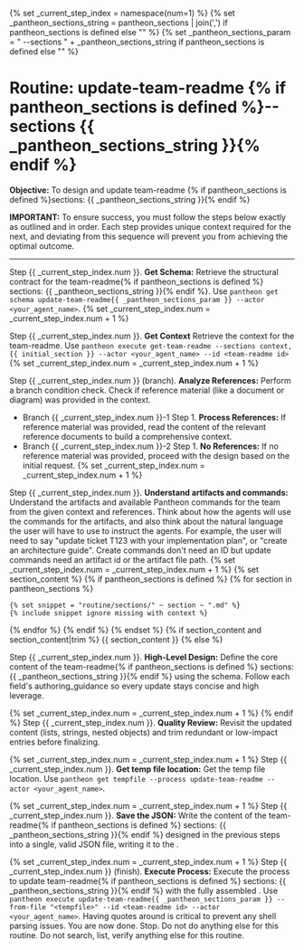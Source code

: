 
{% set _current_step_index = namespace(num=1) %}
{% set _pantheon_sections_string = pantheon_sections | join(',') if pantheon_sections is defined else "" %}
{% set _pantheon_sections_param = " --sections " + _pantheon_sections_string if pantheon_sections is defined else "" %}
# Routine: update-team-readme {% if pantheon_sections is defined %}--sections {{ _pantheon_sections_string }}{% endif %}

**Objective:** To design and update team-readme {% if pantheon_sections is defined %}sections: {{ _pantheon_sections_string }}{% endif %}

**IMPORTANT:** To ensure success, you must follow the steps below exactly as outlined and in order. Each step provides unique context required for the next, and deviating from this sequence will prevent you from achieving the optimal outcome.

---

Step {{ _current_step_index.num }}. **Get Schema:** Retrieve the structural contract for the team-readme{% if pantheon_sections is defined %} sections: {{ _pantheon_sections_string }}{% endif %}. Use `pantheon get schema update-team-readme{{ _pantheon_sections_param }} --actor <your_agent_name>`.
{% set _current_step_index.num = _current_step_index.num + 1 %}

Step {{ _current_step_index.num }}. **Get Context** Retrieve the context for the team-readme. Use `pantheon execute get-team-readme --sections context,{{ initial_section }} --actor <your_agent_name> --id <team-readme id>`
{% set _current_step_index.num = _current_step_index.num + 1 %}

Step {{ _current_step_index.num }} (branch). **Analyze References:** Perform a branch condition check. Check if reference material (like a document or diagram) was provided in the context.
  - Branch {{ _current_step_index.num }}-1 Step 1. **Process References:** If reference material was provided, read the content of the relevant reference documents to build a comprehensive context.
  - Branch {{ _current_step_index.num }}-2 Step 1. **No References:** If no reference material was provided, proceed with the design based on the initial request.
{% set _current_step_index.num = _current_step_index.num + 1 %}

Step {{ _current_step_index.num }}. **Understand artifacts and commands:** Understand the artifacts and available Pantheon commands for the team from the given context and references. Think about how the agents will use the commands for the artifacts, and also think about the natural language the user will have to use to instruct the agents. For example, the user will need to say "update ticket T123 with your implementation plan", or "create an architecture guide". Create commands don't need an ID but update commands need an artifact id or the artifact file path.
{% set _current_step_index.num = _current_step_index.num + 1 %}
{% set section_content %}
{% if pantheon_sections is defined %}
{% for section in pantheon_sections %}

    {% set snippet = "routine/sections/" ~ section ~ ".md" %}
    {% include snippet ignore missing with context %}
{% endfor %}
{% endif %}
{% endset %}
{% if section_content and section_content|trim %}
{{ section_content }}
{% else %}

Step {{ _current_step_index.num }}. **High-Level Design:** Define the core content of the team-readme{% if pantheon_sections is defined %} sections: {{ _pantheon_sections_string }}{% endif %} using the schema. Follow each field's authoring_guidance so every update stays concise and high leverage.

{% set _current_step_index.num = _current_step_index.num + 1 %}
{% endif %}
Step {{ _current_step_index.num }}. **Quality Review:** Revisit the updated content (lists, strings, nested objects) and trim redundant or low-impact entries before finalizing.

{% set _current_step_index.num = _current_step_index.num + 1 %}
Step {{ _current_step_index.num }}. **Get temp file location:** Get the temp file location. Use `pantheon get tempfile --process update-team-readme --actor <your_agent_name>`.

{% set _current_step_index.num = _current_step_index.num + 1 %}
Step {{ _current_step_index.num }}. **Save the JSON:** Write the content of the team-readme{% if pantheon_sections is defined %} sections: {{ _pantheon_sections_string }}{% endif %} designed in the previous steps into a single, valid JSON file, writing it to the <tempfile>.

{% set _current_step_index.num = _current_step_index.num + 1 %}
Step {{ _current_step_index.num }} (finish). **Execute Process:** Execute the process to update team-readme{% if pantheon_sections is defined %} sections: {{ _pantheon_sections_string }}{% endif %} with the fully assembled <tempfile>. Use `pantheon execute update-team-readme{{ _pantheon_sections_param }} --from-file "<tempfile>" --id <team-readme id> --actor <your_agent_name>`. Having quotes around <tempfile> is critical to prevent any shell parsing issues. You are now done. Stop. Do not do anything else for this routine. Do not search, list, verify anything else for this routine.